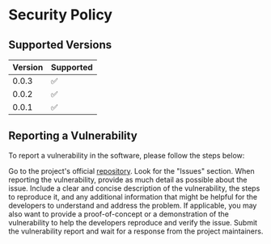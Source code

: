 # Security Policy

## Supported Versions

| Version | Supported          |
| ------- | ------------------ |
| 0.0.3   | :white_check_mark: |
| 0.0.2   | :white_check_mark: |
| 0.0.1   | :white_check_mark: |

## Reporting a Vulnerability

To report a vulnerability in the software, please follow the steps below:

Go to the project's official [repository](https://github.com/Farysh1/Politics-and-War-Web-Tools).
Look for the "Issues" section.
When reporting the vulnerability, provide as much detail as possible about the issue. Include a clear and concise description of the vulnerability, the steps to reproduce it, and any additional information that might be helpful for the developers to understand and address the problem.
If applicable, you may also want to provide a proof-of-concept or a demonstration of the vulnerability to help the developers reproduce and verify the issue.
Submit the vulnerability report and wait for a response from the project maintainers.
